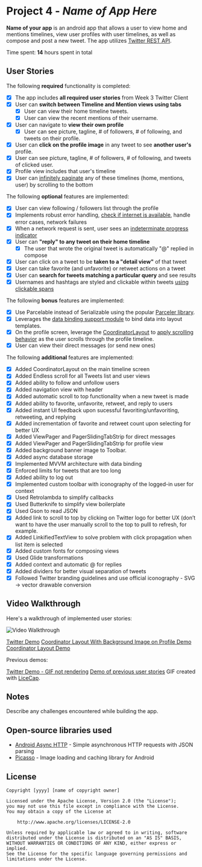 # Project 4 - *Name of App Here*

**Name of your app** is an android app that allows a user to view home and mentions timelines, view user profiles with user timelines, as well as compose and post a new tweet. The app utilizes [Twitter REST API](https://dev.twitter.com/rest/public).

Time spent: **14** hours spent in total

## User Stories

The following **required** functionality is completed:

* [x] The app includes **all required user stories** from Week 3 Twitter Client
* [x] User can **switch between Timeline and Mention views using tabs**
  * [x] User can view their home timeline tweets.
  * [x] User can view the recent mentions of their username.
* [x] User can navigate to **view their own profile**
  * [x] User can see picture, tagline, # of followers, # of following, and tweets on their profile.
* [x] User can **click on the profile image** in any tweet to see **another user's** profile.
 * [x] User can see picture, tagline, # of followers, # of following, and tweets of clicked user.
 * [x] Profile view includes that user's timeline
* [x] User can [infinitely paginate](http://guides.codepath.com/android/Endless-Scrolling-with-AdapterViews-and-RecyclerView) any of these timelines (home, mentions, user) by scrolling to the bottom

The following **optional** features are implemented:

* [x] User can view following / followers list through the profile
* [x] Implements robust error handling, [check if internet is available](http://guides.codepath.com/android/Sending-and-Managing-Network-Requests#checking-for-network-connectivity), handle error cases, network failures
* [x] When a network request is sent, user sees an [indeterminate progress indicator](http://guides.codepath.com/android/Handling-ProgressBars#progress-within-actionbar)
* [x] User can **"reply" to any tweet on their home timeline**
  * [x] The user that wrote the original tweet is automatically "@" replied in compose
* [x] User can click on a tweet to be **taken to a "detail view"** of that tweet
 * [x] User can take favorite (and unfavorite) or retweet actions on a tweet
* [x] User can **search for tweets matching a particular query** and see results
* [x] Usernames and hashtags are styled and clickable within tweets [using clickable spans](http://guides.codepath.com/android/Working-with-the-TextView#creating-clickable-styled-spans)

The following **bonus** features are implemented:

* [x] Use Parcelable instead of Serializable using the popular [Parceler library](http://guides.codepath.com/android/Using-Parceler).
* [x] Leverages the [data binding support module](http://guides.codepath.com/android/Applying-Data-Binding-for-Views) to bind data into layout templates.
* [x] On the profile screen, leverage the [CoordinatorLayout](http://guides.codepath.com/android/Handling-Scrolls-with-CoordinatorLayout#responding-to-scroll-events) to [apply scrolling behavior](https://hackmd.io/s/SJyDOCgU) as the user scrolls through the profile timeline.
* [x] User can view their direct messages (or send new ones)

The following **additional** features are implemented:

* [x] Added CoordinatorLayout on the main timeline screen
* [x] Added Endless scroll for all Tweets list and user views
* [x] Added ability to follow and unfollow users
* [x] Added navigation view with header
* [x] Added automatic scroll to top functionality when a new tweet is made
* [x] Added ability to favorite, unfavorite, retweet, and reply to users
* [x] Added instant UI feedback upon sucessful favoriting/unfavoriting, retweeting, and replying
* [x] Added incrementation of favorite and retweet count upon selecting for better UX
* [x] Added ViewPager and PagerSlidingTabStrip for direct messages
* [x] Added ViewPager and PagerSlidingTabStrip for profile view
* [x] Added background banner image to Toolbar.
* [x] Added async database storage
* [x] Implemented MVVM architecture with data binding
* [x] Enforced limits for tweets that are too long
* [x] Added ability to log out
* [x] Implemented custom toolbar with iconography of the logged-in user for context
* [x] Used Retrolambda to simplify callbacks
* [x] Used Butterknife to simplify view boilerplate
* [x] Used Gson to read JSON
* [x] Added link to scroll to top by clicking on Twitter logo for better UX (don’t want to have the user manually scroll to the top to pulll to refresh, for example.
* [x] Added LinkifiedTextView to solve problem with click propagation when list item is selected
* [x] Added custom fonts for composing views
* [x] Used Glide transformations
* [x] Added context and automatic @ for replies
* [x] Added dividers for better visual separation of tweets
* [x] Followed Twitter branding guidelines and use official iconography - SVG -> vector drawable
conversion

## Video Walkthrough

Here's a walkthrough of implemented user stories:

<img src='http://imgur.com/a/Zn0pE.gif' title='Video Walkthrough' width='' alt='Video Walkthrough' />

[Twitter Demo](http://imgur.com/a/Zn0pE.gif)
[Coordinator Layout With Background Image on Profile Demo](http://i.imgur.com/lQoxoLh.gif)
[Coordinator Layout Demo](http://i.imgur.com/dMJa6ag.gif)

Previous demos:

[Twitter Demo - GIF not rendering](http://i.imgur.com/i3vyiEo.gif)
[Demo of previous user stories](http://i.imgur.com/DtyQkHM.gif)
GIF created with [LiceCap](http://www.cockos.com/licecap/).

## Notes

Describe any challenges encountered while building the app.

## Open-source libraries used

- [Android Async HTTP](https://github.com/loopj/android-async-http) - Simple asynchronous HTTP requests with JSON parsing
- [Picasso](http://square.github.io/picasso/) - Image loading and caching library for Android

## License

    Copyright [yyyy] [name of copyright owner]

    Licensed under the Apache License, Version 2.0 (the "License");
    you may not use this file except in compliance with the License.
    You may obtain a copy of the License at

        http://www.apache.org/licenses/LICENSE-2.0

    Unless required by applicable law or agreed to in writing, software
    distributed under the License is distributed on an "AS IS" BASIS,
    WITHOUT WARRANTIES OR CONDITIONS OF ANY KIND, either express or implied.
    See the License for the specific language governing permissions and
    limitations under the License.